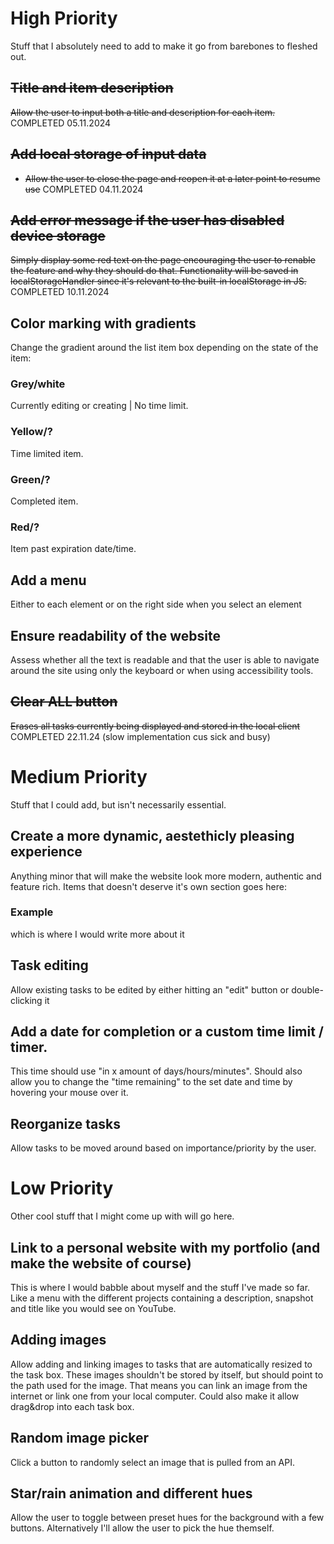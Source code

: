 # **High Priority**
Stuff that I absolutely need to add to make it go from barebones to fleshed out. 
## ~~Title and item description~~
~~Allow the user to input both a title and description for each item.~~
COMPLETED 05.11.2024

## ~~Add local storage of input data~~
- ~~Allow the user to close the page and reopen it at a later point to resume use~~
COMPLETED 04.11.2024

## ~~Add error message if the user has disabled device storage~~
~~Simply display some red text on the page encouraging the user to renable the feature and why they should do that. Functionality will be saved in localStorageHandler since it's relevant to the built-in localStorage in JS.~~
COMPLETED 10.11.2024

## Color marking with gradients
Change the gradient around the list item box depending on the state of the item:
### Grey/white
Currently editing or creating | No time limit.
### Yellow/?
Time limited item.
### Green/?
Completed item.
### Red/?
Item past expiration date/time.

## Add a menu
Either to each element or on the right side when you select an element

## Ensure readability of the website
Assess whether all the text is readable and that the user is able to navigate around the site using only the keyboard or when using accessibility tools.

## ~~Clear ALL button~~
~~Erases all tasks currently being displayed and stored in the local client~~
COMPLETED 22.11.24 (slow implementation cus sick and busy)

# **Medium Priority**
Stuff that I could add, but isn't necessarily essential.

## Create a more dynamic, aestethicly pleasing experience
Anything minor that will make the website look more modern, authentic and feature rich. Items that doesn't deserve it's own section goes here:
### Example
which is where I would write more about it

## Task editing
Allow existing tasks to be edited by either hitting an "edit" button or double-clicking it

## Add a date for completion or a custom time limit / timer. 
This time should use "in x amount of days/hours/minutes".
Should also allow you to change the "time remaining" to the set date and time by hovering your mouse over it.

## Reorganize tasks
Allow tasks to be moved around based on importance/priority by the user.

# **Low Priority**
Other cool stuff that I might come up with will go here.
## Link to a personal website with my portfolio (and make the website of course)
This is where I would babble about myself and the stuff I've made so far. Like a menu with the different projects containing a description, snapshot and title like you would see on YouTube.
## Adding images 
Allow adding and linking images to tasks that are automatically resized to the task box. These images shouldn't be stored by itself, but should point to the path used for the image. That means you can link an image from the internet or link one from your local computer.
Could also make it allow drag&drop into each task box.
## Random image picker
Click a button to randomly select an image that is pulled from an API.
## Star/rain animation and different hues
Allow the user to toggle between preset hues for the background with a few buttons. Alternatively I'll allow the user to pick the hue themself.

